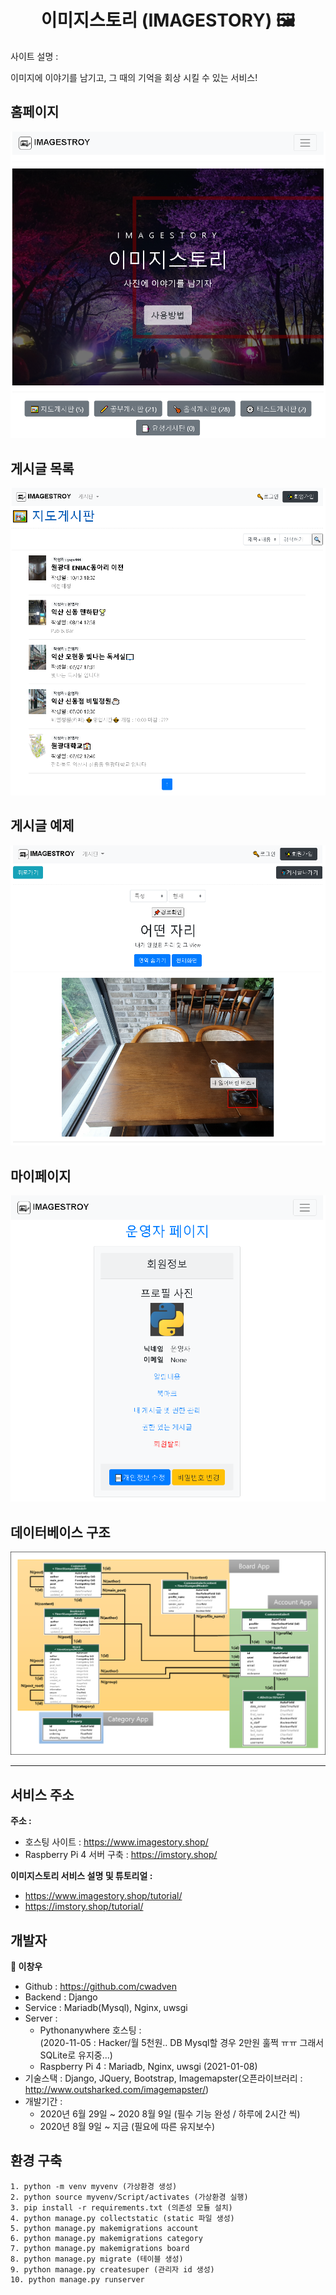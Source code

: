 <h1 align="center">이미지스토리 (IMAGESTORY) 🖼</h1>

사이트 설명 :

이미지에 이야기를 남기고, 그 때의 기억을 회상 시킬 수 있는 서비스!

## 홈페이지
<p>
<img alt="imagestory" src="https://github.com/cwadven/imagestory_site/blob/master/asset/imagestory_page.png?raw=true"/>
</p>

## 게시글 목록
<p>
<img alt="imagestory" src="https://github.com/cwadven/imagestory_site/blob/master/asset/imagestory_example2.png?raw=true"/>
</p>

## 게시글 예제
<p>
<img alt="imagestory" src="https://github.com/cwadven/imagestory_site/blob/master/asset/imagestory_example1.png?raw=true"/>
</p>

## 마이페이지
<p>
<img alt="imagestory" src="https://github.com/cwadven/imagestory_site/blob/master/asset/imagestory_example3.png?raw=true"/>
</p>

## 데이터베이스 구조
<p>
<img alt="imagestory" src="https://github.com/cwadven/imagestory_site/blob/master/asset/db_schema.png?raw=true"/>
</p>

---

## 서비스 주소
**주소 :**<br>

- 호스팅 사이트 : https://www.imagestory.shop/
- Raspberry Pi 4 서버 구축 : https://imstory.shop/


**이미지스토리 서비스 설명 및 튜토리얼 :**<br>

- https://www.imagestory.shop/tutorial/
- https://imstory.shop/tutorial/

## 개발자

**👤 이창우**

- Github : https://github.com/cwadven
- Backend : Django
- Service : Mariadb(Mysql), Nginx, uwsgi
- Server : 
    - Pythonanywhere 호스팅 : <br>(2020-11-05 : Hacker/월 5천원.. DB Mysql할 경우 2만원 훌쩍 ㅠㅠ 그래서 SQLite로 유지중...)
    - Raspberry Pi 4 : Mariadb, Nginx, uwsgi (2021-01-08)
- 기술스택 : Django, JQuery, Bootstrap, Imagemapster(오픈라이브러리 : http://www.outsharked.com/imagemapster/)
- 개발기간 : <br>
    - 2020년 6월 29일 ~ 2020 8월 9일 (필수 기능 완성 / 하루에 2시간 씩)
    - 2020년 8월 9일 ~ 지금 (필요에 따른 유지보수)

## 환경 구축

~~~
1. python -m venv myvenv (가상환경 생성)
2. python source myvenv/Script/activates (가상환경 실행)
3. pip install -r requirements.txt (의존성 모듈 설치)
4. python manage.py collectstatic (static 파일 생성)
5. python manage.py makemigrations account
6. python manage.py makemigrations category
7. python manage.py makemigrations board
8. python manage.py migrate (테이블 생성)
9. python manage.py createsuper (관리자 id 생성)
10. python manage.py runserver
~~~